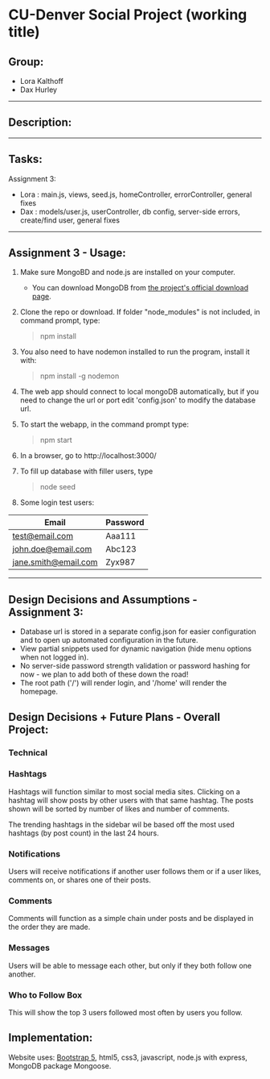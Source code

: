 # CU-Denver Social Project (working title)
## Group:
+ Lora Kalthoff
+ Dax Hurley
---
## Description:


---
## Tasks:
Assignment 3:
- Lora : main.js, views, seed.js, homeController, errorController, general fixes
- Dax : models/user.js, userController, db config, server-side errors, create/find user, general fixes

---
## Assignment 3 - Usage:

1. Make sure MongoBD and node.js are installed on your computer.
    - You can download MongoDB from [the project's official download page](https://www.mongodb.com/try/download/community).
2. Clone the repo or download. If folder "node_modules" is not included, in command prompt, type:
    >npm install
3. You also need to have nodemon installed to run the program, install it with:
    >npm install -g nodemon
3. The web app should connect to local mongoDB automatically, but if you need to change the url or port edit 'config.json' to modify the database url.
4. To start the webapp, in the command prompt type:
    >npm start
5. In a browser, go to http://localhost:3000/
6. To fill up database with filler users, type
    >node seed

7. Some login test users:

| Email | Password |
---| ---
| test@email.com | Aaa111 |
| john.doe@email.com | Abc123 |
| jane.smith@email.com | Zyx987 |
---

## Design Decisions and Assumptions - Assignment 3:
 - Database url is stored in a separate config.json for easier configuration and to open up automated configuration in the future.
 - View partial snippets used for dynamic navigation (hide menu options when not logged in).
 - No server-side password strength validation or password hashing for now - we plan to add both of these down the road!
 - The root path ('/') will render login, and '/home' will render the homepage.

## Design Decisions + Future Plans - Overall Project:

### Technical
### Hashtags

Hashtags will function similar to most social media sites. Clicking on a hashtag will show posts by other users with that same hashtag. The posts shown will be sorted by number of likes and number of comments.

The trending hashtags in the sidebar wil be based off the most used hashtags (by post count) in the last 24 hours.

### Notifications

Users will receive notifications if another user follows them or if a user likes, comments on, or shares one of their posts.

### Comments

Comments will function as a simple chain under posts and be displayed in the order they are made.

### Messages

Users will be able to message each other, but only if they both follow one another.

### Who to Follow Box

This will show the top 3 users followed most often by users you follow.

## Implementation:
Website uses:
 [Bootstrap 5](https://getbootstrap.com/), html5, css3, javascript, node.js with express, MongoDB package Mongoose.
